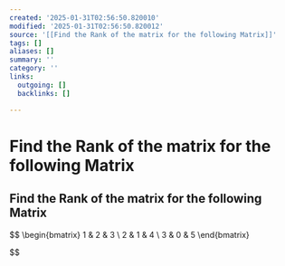 ```yaml
---
created: '2025-01-31T02:56:50.820010'
modified: '2025-01-31T02:56:50.820012'
source: '[[Find the Rank of the matrix for the following Matrix]]'
tags: []
aliases: []
summary: ''
category: ''
links:
  outgoing: []
  backlinks: []

---
```


# Find the Rank of the matrix for the following Matrix

## Find the Rank of the matrix for the following Matrix
$$
\begin{bmatrix}
1 & 2 & 3 \\
2 & 1 & 4 \\
3 & 0 & 5
\end{bmatrix}

$$